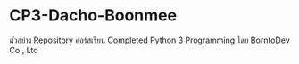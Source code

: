 # CP3-Dacho-Boonmee
ตัวอย่าง Repository คอร์สเรียน Completed Python 3 Programming โดย BorntoDev Co., Ltd
